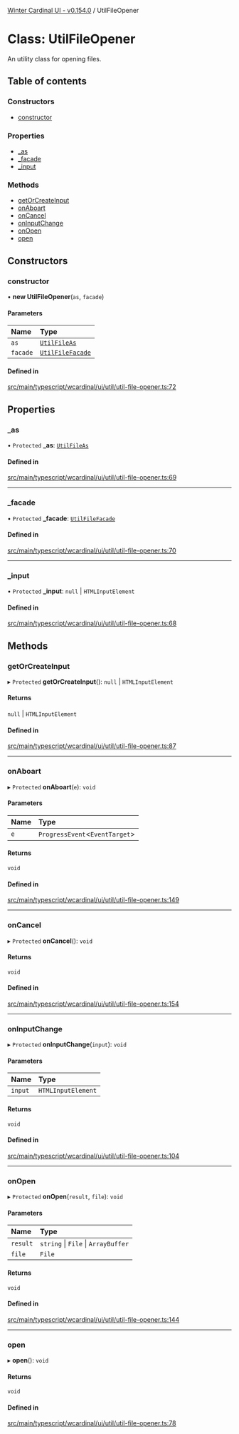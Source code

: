 [Winter Cardinal UI - v0.154.0](../index.md) / UtilFileOpener

# Class: UtilFileOpener

An utility class for opening files.

## Table of contents

### Constructors

- [constructor](UtilFileOpener.md#constructor)

### Properties

- [\_as](UtilFileOpener.md#_as)
- [\_facade](UtilFileOpener.md#_facade)
- [\_input](UtilFileOpener.md#_input)

### Methods

- [getOrCreateInput](UtilFileOpener.md#getorcreateinput)
- [onAboart](UtilFileOpener.md#onaboart)
- [onCancel](UtilFileOpener.md#oncancel)
- [onInputChange](UtilFileOpener.md#oninputchange)
- [onOpen](UtilFileOpener.md#onopen)
- [open](UtilFileOpener.md#open)

## Constructors

### constructor

• **new UtilFileOpener**(`as`, `facade`)

#### Parameters

| Name | Type |
| :------ | :------ |
| `as` | [`UtilFileAs`](../index.md#utilfileas) |
| `facade` | [`UtilFileFacade`](../interfaces/UtilFileFacade.md) |

#### Defined in

[src/main/typescript/wcardinal/ui/util/util-file-opener.ts:72](https://github.com/winter-cardinal/winter-cardinal-ui/blob/v0.154.0/src/main/typescript/wcardinal/ui/util/util-file-opener.ts#L72)

## Properties

### \_as

• `Protected` **\_as**: [`UtilFileAs`](../index.md#utilfileas)

#### Defined in

[src/main/typescript/wcardinal/ui/util/util-file-opener.ts:69](https://github.com/winter-cardinal/winter-cardinal-ui/blob/v0.154.0/src/main/typescript/wcardinal/ui/util/util-file-opener.ts#L69)

___

### \_facade

• `Protected` **\_facade**: [`UtilFileFacade`](../interfaces/UtilFileFacade.md)

#### Defined in

[src/main/typescript/wcardinal/ui/util/util-file-opener.ts:70](https://github.com/winter-cardinal/winter-cardinal-ui/blob/v0.154.0/src/main/typescript/wcardinal/ui/util/util-file-opener.ts#L70)

___

### \_input

• `Protected` **\_input**: ``null`` \| `HTMLInputElement`

#### Defined in

[src/main/typescript/wcardinal/ui/util/util-file-opener.ts:68](https://github.com/winter-cardinal/winter-cardinal-ui/blob/v0.154.0/src/main/typescript/wcardinal/ui/util/util-file-opener.ts#L68)

## Methods

### getOrCreateInput

▸ `Protected` **getOrCreateInput**(): ``null`` \| `HTMLInputElement`

#### Returns

``null`` \| `HTMLInputElement`

#### Defined in

[src/main/typescript/wcardinal/ui/util/util-file-opener.ts:87](https://github.com/winter-cardinal/winter-cardinal-ui/blob/v0.154.0/src/main/typescript/wcardinal/ui/util/util-file-opener.ts#L87)

___

### onAboart

▸ `Protected` **onAboart**(`e`): `void`

#### Parameters

| Name | Type |
| :------ | :------ |
| `e` | `ProgressEvent`<`EventTarget`\> |

#### Returns

`void`

#### Defined in

[src/main/typescript/wcardinal/ui/util/util-file-opener.ts:149](https://github.com/winter-cardinal/winter-cardinal-ui/blob/v0.154.0/src/main/typescript/wcardinal/ui/util/util-file-opener.ts#L149)

___

### onCancel

▸ `Protected` **onCancel**(): `void`

#### Returns

`void`

#### Defined in

[src/main/typescript/wcardinal/ui/util/util-file-opener.ts:154](https://github.com/winter-cardinal/winter-cardinal-ui/blob/v0.154.0/src/main/typescript/wcardinal/ui/util/util-file-opener.ts#L154)

___

### onInputChange

▸ `Protected` **onInputChange**(`input`): `void`

#### Parameters

| Name | Type |
| :------ | :------ |
| `input` | `HTMLInputElement` |

#### Returns

`void`

#### Defined in

[src/main/typescript/wcardinal/ui/util/util-file-opener.ts:104](https://github.com/winter-cardinal/winter-cardinal-ui/blob/v0.154.0/src/main/typescript/wcardinal/ui/util/util-file-opener.ts#L104)

___

### onOpen

▸ `Protected` **onOpen**(`result`, `file`): `void`

#### Parameters

| Name | Type |
| :------ | :------ |
| `result` | `string` \| `File` \| `ArrayBuffer` |
| `file` | `File` |

#### Returns

`void`

#### Defined in

[src/main/typescript/wcardinal/ui/util/util-file-opener.ts:144](https://github.com/winter-cardinal/winter-cardinal-ui/blob/v0.154.0/src/main/typescript/wcardinal/ui/util/util-file-opener.ts#L144)

___

### open

▸ **open**(): `void`

#### Returns

`void`

#### Defined in

[src/main/typescript/wcardinal/ui/util/util-file-opener.ts:78](https://github.com/winter-cardinal/winter-cardinal-ui/blob/v0.154.0/src/main/typescript/wcardinal/ui/util/util-file-opener.ts#L78)
